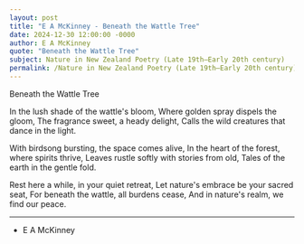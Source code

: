 ```yaml
---
layout: post
title: "E A McKinney - Beneath the Wattle Tree"
date: 2024-12-30 12:00:00 -0000
author: E A McKinney
quote: "Beneath the Wattle Tree"
subject: Nature in New Zealand Poetry (Late 19th–Early 20th century)
permalink: /Nature in New Zealand Poetry (Late 19th–Early 20th century)/E A McKinney/E A McKinney - Beneath the Wattle Tree
---
```


Beneath the Wattle Tree

In the lush shade of the wattle's bloom,
Where golden spray dispels the gloom,
The fragrance sweet, a heady delight,
Calls the wild creatures that dance in the light.

With birdsong bursting, the space comes alive,
In the heart of the forest, where spirits thrive,
Leaves rustle softly with stories from old,
Tales of the earth in the gentle fold.

Rest here a while, in your quiet retreat,
Let nature's embrace be your sacred seat,
For beneath the wattle, all burdens cease,
And in nature's realm, we find our peace.

---

- E A McKinney
